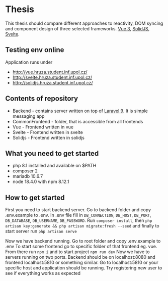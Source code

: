 # Thesis

This thesis should compare different approaches to reactivity, DOM syncing and component design of three selected frameworks. [Vue 3](https://vuejs.org/), [SolidJS](https://www.solidjs.com/), [Svelte](https://svelte.dev/).

## Testing env online
Application runs under
- http://vue.hruza.student.inf.upol.cz/
- http://svelte.hruza.student.inf.upol.cz/
- http://solidjs.hruza.student.inf.upol.cz/

## Contents of repository

- Backend - contains server written on top of [Laravel 9](https://laravel.com/). It is simple messaging app
- CommonFrontend - folder, that is accessible from all frontends
- Vue - Frontend written in vue
- Svelte - Frontend written in svelte
- Solidjs - Frontend written in solidjs

## What you need to get started

- php 8.1 installed and available on $PATH
- composer 2
- mariadb 10.6.7
- node 18.4.0 with npm 8.12.1

## How to get started

First you need to start backend server. Go to backend folder and copy .env.example to .env.
In .env file fill in `DB_CONNECTION`, `DB_HOST`, `DB_PORT`, `DB_DATABASE`, `DB_USERNAME`, `DB_PASSWORD`.
Run `composer install`, then `php artisan key:generate && php artisan migrate:fresh --seed` and finally to start
server run `php artisan serve`

Now we have backend running. Go to root folder and copy .env.example to .env
To start some frontend go to specific folder of that frontend eg. vue. From there run `npm i` and to start project
`npm run dev` Now we have to servers running on two ports. Backend should be on localhost:8080 and frontend localhost:5810 or something similar. Go to localhost:5810 or your specific host and application should be running.
Try registering new user to see if everything works as expected

